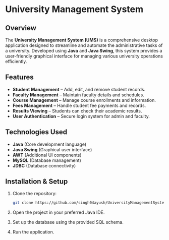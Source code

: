 # University Management System

## Overview
The **University Management System (UMS)** is a comprehensive desktop application designed to streamline and automate the administrative tasks of a university. Developed using **Java** and **Java Swing**, this system provides a user-friendly graphical interface for managing various university operations efficiently.

## Features
- **Student Management** – Add, edit, and remove student records.
- **Faculty Management** – Maintain faculty details and schedules.
- **Course Management** – Manage course enrollments and information.
- **Fees Management** – Handle student fee payments and records.
- **Results Viewing** – Students can check their academic results.
- **User Authentication** – Secure login system for admin and faculty.

## Technologies Used
- **Java** (Core development language)
- **Java Swing** (Graphical user interface)
- **AWT** (Additional UI components)
- **MySQL** (Database management)
- **JDBC** (Database connectivity)

## Installation & Setup
1. Clone the repository:
   ```sh
   git clone https://github.com/singh04ayush/UniversityManagementSystem.git


2. Open the project in your preferred Java IDE.

3. Set up the database using the provided SQL schema.

4. Run the application.
